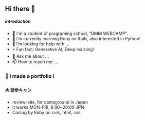 ## Hi there 👋

<!--
**densuke5G/densuke5G** is a ✨ _special_ ✨ repository because its `README.md` (this file) appears on your GitHub profile.

Here are some ideas to get you started:

- 🔭 I’m currently working on ...
- 🌱 I’m currently learning ...
- 👯 I’m looking to collaborate on ...
- 🤔 I’m looking for help with ...
- 💬 Ask me about ...
- 📫 How to reach me: ...
- 😄 Pronouns: ...
- ⚡ Fun fact: ...
-->
##### introduction

- 🔭 I'm a student of programing school, "DMM WEBCAMP".
- 🌱 I’m currently learning Ruby on Rails, also interested in Python!
- 🤔 I’m looking for help with ...
- ⚡ Fun fact: Generative AI, Deep learning!
- 💬 Ask me about ...
- 📫 How to reach me: ...

### 💪 I made a portfolio ! 
#### ⛺ [徒歩キャン](https://kachicamp.com)
* review-site, for campground in Japan
* It works MON-FRI, 9:00~20:00 JPN
* Coding by Ruby on rails, html, css
